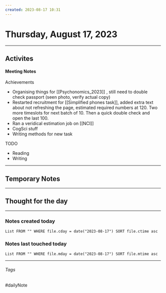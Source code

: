 ```yaml
---
created: 2023-08-17 10:31
---
```


# Thursday, August 17, 2023

---

## Activites

#### Meeting Notes
Achievements
- Organising things for [[Psychonomics_2023]] , still need to double check passport (seen photo, verify actual copy)
- Restarted recruitment for [[Simplified phones task]], added extra text about not refreshing the page, estimated required numbers at 120. Two more timeslots for next batch of 10. Then a quick double check and open the last 100.
- Ran a veridical estimation job on [[NCI]]
- CogSci stuff
- Writing methods for new task

TODO
- Reading
- Writing


---

## Temporary Notes


---

## Thought for the day

---

### Notes created today
```dataview
List FROM "" WHERE file.cday = date("2023-08-17") SORT file.ctime asc
```

### Notes last touched today
```dataview
List FROM "" WHERE file.mday = date("2023-08-17") SORT file.mtime asc
```
---

###### Tags

#dailyNote

